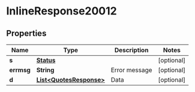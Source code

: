 
# InlineResponse20012

## Properties
Name | Type | Description | Notes
------------ | ------------- | ------------- | -------------
**s** | [**Status**](Status.md) |  |  [optional]
**errmsg** | **String** | Error message |  [optional]
**d** | [**List&lt;QuotesResponse&gt;**](QuotesResponse.md) | Data |  [optional]



